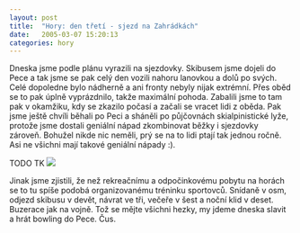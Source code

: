 ```yaml
---
layout: post
title:  "Hory: den třetí - sjezd na Zahrádkách"
date:   2005-03-07 15:20:13
categories: hory
---
```


Dneska jsme podle plánu vyrazili na sjezdovky. Skibusem jsme dojeli do Pece a tak jsme se pak celý den vozili nahoru lanovkou a dolů po svých. Celé dopoledne bylo nádherně a ani fronty nebyly nijak extrémní. Přes oběd se to pak úplně vyprázdnilo, takže maximální pohoda. Zabalili jsme to tam pak v okamžiku, kdy se zkazilo počasí a začali se vracet lidi z oběda. Pak jsme ještě chvíli běhali po Peci a sháněli po půjčovnách skialpinistické lyže, protože jsme dostali geniální nápad zkombinovat běžky i sjezdovky zároveň. Bohužel nikde nic neměli, prý se na to lidi ptají tak jednou ročně. Asi ne všichni mají takové geniální nápady :).

TODO TK
<img src="images/zpravy/nazahradkach.jpg">

Jinak jsme zjistili, že než rekreačnímu a odpočinkovému pobytu na horách se to tu spíše podobá organizovanému tréninku sportovců. Snídaně v osm, odjezd skibusu v devět, návrat ve tři, večeře v šest a noční klid v deset. Buzerace jak na vojně.
Tož se mějte všichni hezky, my jdeme dneska slavit a hrát bowling do Pece. Čus.